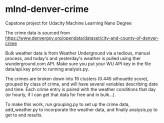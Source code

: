 # mlnd-denver-crime
Capstone project for Udacity Machine Learning Nano Degree

The crime data is sourced from https://www.denvergov.org/opendata/dataset/city-and-county-of-denver-crime

Bulk weather data is from Weather Underground via a tedious, manual process,
and today's and yesterday's weather is pulled using ther wunderground.com API.
Make sure you put your WU API key in the file data/api.key prior to running
analysis.py.

The crimes are broken down into 16 clusters (0.445 silhouette score), grouped
by class of crime, and will have several variables describing date and time.
Each crime entry is paired with the weather conditions that day (or hourly,
if I can get that data for free and in bulk...).

To make this work, run grouping.py to set up the crime data, add_weather.py to
incorporate the weather data, and finally analysis.py to get to end results.